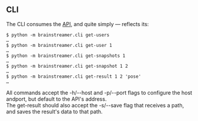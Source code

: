 
## CLI

The CLI consumes the [API](../api/README.md), and quite simply — reflects its:

```
$ python -m brainstreamer.cli get-users
…
$ python -m brainstreamer.cli get-user 1
…
$ python -m brainstreamer.cli get-snapshots 1
…
$ python -m brainstreamer.cli get-snapshot 1 2
…
$ python -m brainstreamer.cli get-result 1 2 'pose'
…
```

All commands accept the -h/--host and -p/--port flags to configure the host andport, but default to the API's address. <br>
The get-result should also accept the -s/--save flag that receives a path, and saves the result's data to that path.
